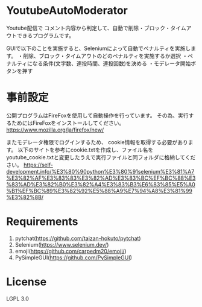 # YoutubeAutoModerator
Youtube配信で
コメント内容から判定して、自動で削除・ブロック・タイムアウトできるプログラムです。

GUIで以下のことを実施すると、Seleniumによって自動でペナルティを実施します。
・削除、ブロック・タイムアウトのどのペナルティを実施するか選択
・ペナルティになる条件(文字数、連投時間、連投回数)を決める
・モデレータ開始ボタンを押す

# 事前設定
公開プログラムはFireFoxを使用して自動操作を行っています。
その為、実行するためにはFireFoxをインストールしてください。
https://www.mozilla.org/ja/firefox/new/

またモデレータ権限でログインするため、
cookie情報を取得する必要があります。
以下のサイトを参考にcookie.txtを作成し、ファイル名をyoutube_cookie.txtと変更したうえで実行ファイルと同フォルダに格納してください。
https://self-development.info/%E3%80%90python%E3%80%91selenium%E3%81%A7%E3%82%AF%E3%83%83%E3%82%AD%E3%83%BC%EF%BC%88%E3%83%AD%E3%82%B0%E3%82%A4%E3%83%B3%E6%83%85%E5%A0%B1%EF%BC%89%E3%82%92%E5%88%A9%E7%94%A8%E3%81%99%E3%82%8B/


# Requirements
1. pytchat(https://github.com/taizan-hokuto/pytchat)
2. Selenium(https://www.selenium.dev/)
3. emoji(https://github.com/carpedm20/emoji/)
4. PySimpleGUI(https://github.com/PySimpleGUI)


# License
LGPL 3.0



